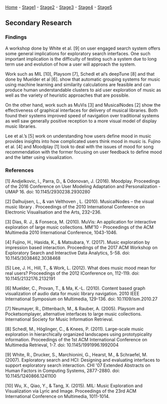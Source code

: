 [Home](https://colinauyeng.github.io/CPSC-481--MusicSurf/) - [Stage1](https://colinauyeng.github.io/CPSC-481--MusicSurf/Stage1) - [Stage2](https://colinauyeng.github.io/CPSC-481--MusicSurf/Stage2) - [Stage3](https://colinauyeng.github.io/CPSC-481--MusicSurf/Stage3) - [Stage4](https://colinauyeng.github.io/CPSC-481--MusicSurf/Stage4) - [Stage5](https://colinauyeng.github.io/CPSC-481--MusicSurf/Stage5)  
## Secondary Research
### Findings 
A workshop done by White et al. [9] on user engaged search system offers some general implications for exploratory search interfaces. One such important implication is the difficulty of testing such a system due to long term use and evolution of how a user will approach the system.

Work such as MIL [10], Playsom [7], Schedl et al’s deepTune [8] and that done by Muelder et al [6]. show that automatic grouping systems for music using machine learning and similarity calculations are feasible and can produce human understandable clusters to aid user exploration of music as well as the variety of heuristic approaches that are possible.

On the other hand, work such as MuVis [3] and MusicalNodes [2] show the effectiveness of graphical interfaces for delivery of musical libraries. Both found their systems improved speed of navigation over traditional systems as well saw generally positive reception to a more visual model of display music libraries.  

Lee et al.’s [5] work on understanding how users define mood in music provides insights into how complicated users think mood in music is. Fujino et al. [4] and Moodplay [1] look to deal with the issues of mood for song recommendation with the former focusing on user feedback to define mood and the latter using visualization.


### References 

[1] Andjelkovic, I., Parra, D., & Odonovan, J. (2016). Moodplay. Proceedings of the 2016 Conference on User Modeling Adaptation and Personalization - UMAP 16. doi: 10.1145/2930238.2930280

[2] Dalhuijsen, L., & van Velthoven , L. (2010). MusicalNodes – the visual music library . Proceedings of the 2010 International Conference on Electronic Visualisation and the Arts, 232–236.

[3] Dias, R. J., & Fonseca, M. (2010). MuVis: An application for interactive exploration of large music collections. MM'10 - Proceedings of the ACM Multimedia 2010 International Conference, 1043-1046.

[4] Fujino, H., Hasida, K., & Matsubara, Y. (2017). Music exploration by impression based interaction. Proceedings of the 2017 ACM Workshop on Exploratory Search and Interactive Data Analytics, 5-58. doi: 10.1145/3038462.3038468

[5] Lee, J. H., Hill, T., & Work, L. (2012). What does music mood mean for real users? Proceedings of the 2012 IConference on, 112-119. doi: 10.1145/2132176.2132191

[6] Muelder, C., Provan, T., & Ma, K.-L. (2010). Content based graph visualization of audio data for music library navigation. 2010 IEEE International Symposium on Multimedia, 129-136. doi: 10.1109/ism.2010.27

[7] Neumayer, R., Dittenbach, M., & Rauber, A. (2005). Playsom and Pocketsomplayer, alternative interfaces to large music collections. International Society for Music Information Retrieval.

[8] Schedl, M., Höglinger, C., & Knees, P. (2011). Large-scale music exploration in hierarchically organized landscapes using prototypicality information. Proceedings of the 1st ACM International Conference on Multimedia Retrieval, 1-7. doi: 10.1145/1991996.1992004

[9] White, R., Drucker, S., Marchionini, G., Hearst, M., & Schraefel, M. (2007). Exploratory search and HCI: Designing and evaluating interfaces to support exploratory search interaction. CHI '07 Extended Abstracts on Human Factors in Computing Systems, 2877-2880. doi: 10.1145/1240866.1241100

[10] Wu, X., Qiao, Y., & Tang, X. (2015). MIL: Music Exploration and Visualization via Lyric and Image. Proceedings of the 23rd ACM International Conference on Multimedia, 1011-1014.
